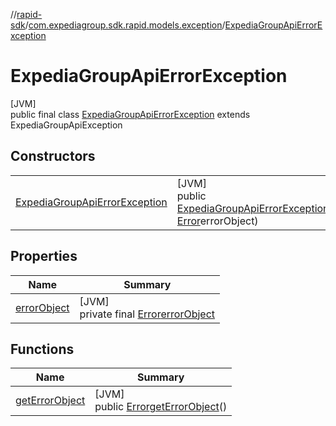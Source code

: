 //[rapid-sdk](../../../index.md)/[com.expediagroup.sdk.rapid.models.exception](../index.md)/[ExpediaGroupApiErrorException](index.md)

# ExpediaGroupApiErrorException

[JVM]\
public final class [ExpediaGroupApiErrorException](index.md) extends ExpediaGroupApiException

## Constructors

| | |
|---|---|
| [ExpediaGroupApiErrorException](-expedia-group-api-error-exception.md) | [JVM]<br>public [ExpediaGroupApiErrorException](index.md)[ExpediaGroupApiErrorException](-expedia-group-api-error-exception.md)([Integer](https://docs.oracle.com/javase/8/docs/api/java/lang/Integer.html)code, [Error](../../com.expediagroup.sdk.rapid.models/-error/index.md)errorObject) |

## Properties

| Name | Summary |
|---|---|
| [errorObject](index.md#1113098839%2FProperties%2F700308213) | [JVM]<br>private final [Error](../../com.expediagroup.sdk.rapid.models/-error/index.md)[errorObject](index.md#1113098839%2FProperties%2F700308213) |

## Functions

| Name | Summary |
|---|---|
| [getErrorObject](get-error-object.md) | [JVM]<br>public [Error](../../com.expediagroup.sdk.rapid.models/-error/index.md)[getErrorObject](get-error-object.md)() |

